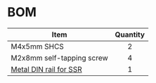 # BOM
| Item                                                        | Quantity |
| ----------------------------------------------------------- | :------: |
| M4x5mm SHCS                                                 | 2        |
| M2x8mm self-tapping screw                                   | 4        |
| [Metal DIN rail for SSR](https://a.aliexpress.com/_mPAzuSc) | 1        |
